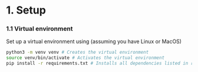 # 1. Setup

### 1.1 Virtual environment

Set up a virtual environment using (assuming you have Linux or MacOS)
```bash
python3 -m venv venv # Creates the virtual environment
source venv/bin/activate # Activates the virtual environment
pip install -r requirements.txt # Installs all dependencies listed in requirements.txt
```
